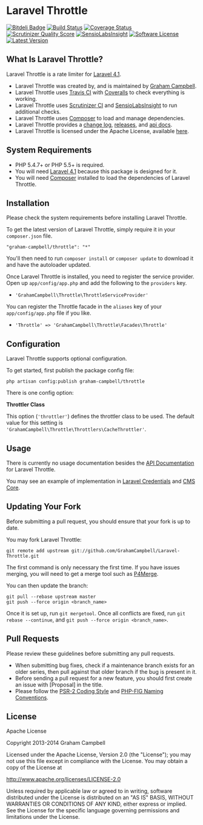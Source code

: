 Laravel Throttle
================


[![Bitdeli Badge](https://d2weczhvl823v0.cloudfront.net/GrahamCampbell/Laravel-Throttle/trend.png)](https://bitdeli.com/free "Bitdeli Badge")
[![Build Status](https://travis-ci.org/GrahamCampbell/Laravel-Throttle.png)](https://travis-ci.org/GrahamCampbell/Laravel-Throttle)
[![Coverage Status](https://coveralls.io/repos/GrahamCampbell/Laravel-Throttle/badge.png)](https://coveralls.io/r/GrahamCampbell/Laravel-Throttle)
[![Scrutinizer Quality Score](https://scrutinizer-ci.com/g/GrahamCampbell/Laravel-Throttle/badges/quality-score.png?s=6f8f984d8c0da418482f66edd9b3462ad39ff2d3)](https://scrutinizer-ci.com/g/GrahamCampbell/Laravel-Throttle)
[![SensioLabsInsight](https://insight.sensiolabs.com/projects/2d8940a5-38f0-4d35-be65-20b49d1a33c9/mini.png)](https://insight.sensiolabs.com/projects/2d8940a5-38f0-4d35-be65-20b49d1a33c9)
[![Software License](https://poser.pugx.org/graham-campbell/throttle/license.png)](https://github.com/GrahamCampbell/Laravel-Throttle/blob/master/LICENSE.md)
[![Latest Version](https://poser.pugx.org/graham-campbell/throttle/v/stable.png)](https://packagist.org/packages/graham-campbell/throttle)


## What Is Laravel Throttle?

Laravel Throttle is a rate limiter for [Laravel 4.1](http://laravel.com).

* Laravel Throttle was created by, and is maintained by [Graham Campbell](https://github.com/GrahamCampbell).
* Laravel Throttle uses [Travis CI](https://travis-ci.org/GrahamCampbell/Laravel-Throttle) with [Coveralls](https://coveralls.io/r/GrahamCampbell/Laravel-Throttle) to check everything is working.
* Laravel Throttle uses [Scrutinizer CI](https://scrutinizer-ci.com/g/GrahamCampbell/Laravel-Throttle) and [SensioLabsInsight](https://insight.sensiolabs.com/projects/2d8940a5-38f0-4d35-be65-20b49d1a33c9) to run additional checks.
* Laravel Throttle uses [Composer](https://getcomposer.org) to load and manage dependencies.
* Laravel Throttle provides a [change log](https://github.com/GrahamCampbell/Laravel-Throttle/blob/master/CHANGELOG.md), [releases](https://github.com/GrahamCampbell/Laravel-Throttle/releases), and [api docs](http://grahamcampbell.github.io/Laravel-Throttle).
* Laravel Throttle is licensed under the Apache License, available [here](https://github.com/GrahamCampbell/Laravel-Throttle/blob/master/LICENSE.md).


## System Requirements

* PHP 5.4.7+ or PHP 5.5+ is required.
* You will need [Laravel 4.1](http://laravel.com) because this package is designed for it.
* You will need [Composer](https://getcomposer.org) installed to load the dependencies of Laravel Throttle.


## Installation

Please check the system requirements before installing Laravel Throttle.

To get the latest version of Laravel Throttle, simply require it in your `composer.json` file.

`"graham-campbell/throttle": "*"`

You'll then need to run `composer install` or `composer update` to download it and have the autoloader updated.

Once Laravel Throttle is installed, you need to register the service provider. Open up `app/config/app.php` and add the following to the `providers` key.

* `'GrahamCampbell\Throttle\ThrottleServiceProvider'`

You can register the Throttle facade in the `aliases` key of your `app/config/app.php` file if you like.

* `'Throttle' => 'GrahamCampbell\Throttle\Facades\Throttle'`


## Configuration

Laravel Throttle supports optional configuration.

To get started, first publish the package config file:

    php artisan config:publish graham-campbell/throttle

There is one config option:

**Throttler Class**

This option (`'throttler'`) defines the throttler class to be used. The default value for this setting is `'GrahamCampbell\Throttle\Throttlers\CacheThrottler'`.


## Usage

There is currently no usage documentation besides the [API Documentation](http://grahamcampbell.github.io/Laravel-Throttle
) for Laravel Throttle.

You may see an example of implementation in [Laravel Credentials](https://github.com/GrahamCampbell/Laravel-Credentials) and [CMS Core](https://github.com/GrahamCampbell/CMS-Core).


## Updating Your Fork

Before submitting a pull request, you should ensure that your fork is up to date.

You may fork Laravel Throttle:

    git remote add upstream git://github.com/GrahamCampbell/Laravel-Throttle.git

The first command is only necessary the first time. If you have issues merging, you will need to get a merge tool such as [P4Merge](http://perforce.com/product/components/perforce_visual_merge_and_diff_tools).

You can then update the branch:

    git pull --rebase upstream master
    git push --force origin <branch_name>

Once it is set up, run `git mergetool`. Once all conflicts are fixed, run `git rebase --continue`, and `git push --force origin <branch_name>`.


## Pull Requests

Please review these guidelines before submitting any pull requests.

* When submitting bug fixes, check if a maintenance branch exists for an older series, then pull against that older branch if the bug is present in it.
* Before sending a pull request for a new feature, you should first create an issue with [Proposal] in the title.
* Please follow the [PSR-2 Coding Style](https://github.com/php-fig/fig-standards/blob/master/accepted/PSR-2-coding-style-guide.md) and [PHP-FIG Naming Conventions](https://github.com/php-fig/fig-standards/blob/master/bylaws/002-psr-naming-conventions.md).


## License

Apache License

Copyright 2013-2014 Graham Campbell

Licensed under the Apache License, Version 2.0 (the "License");
you may not use this file except in compliance with the License.
You may obtain a copy of the License at

 http://www.apache.org/licenses/LICENSE-2.0

Unless required by applicable law or agreed to in writing, software
distributed under the License is distributed on an "AS IS" BASIS,
WITHOUT WARRANTIES OR CONDITIONS OF ANY KIND, either express or implied.
See the License for the specific language governing permissions and
limitations under the License.
